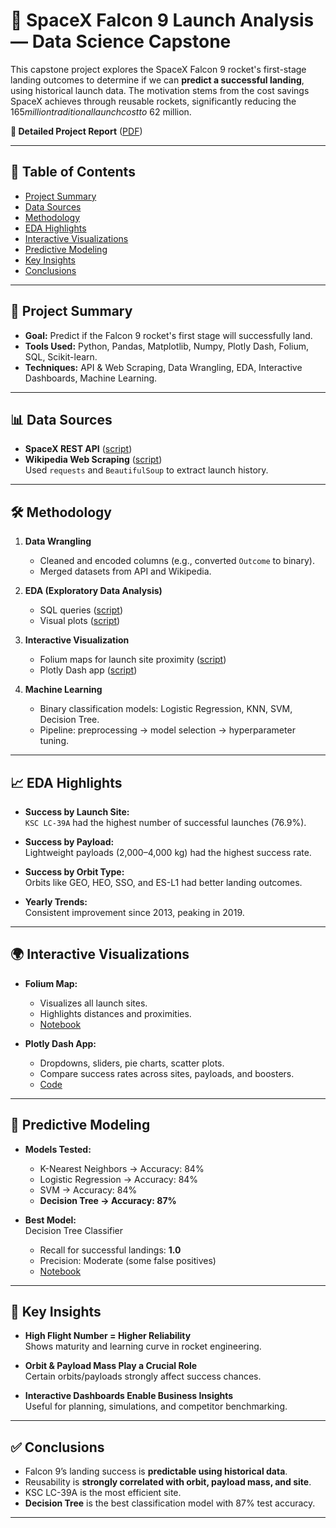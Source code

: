 # 🚀 SpaceX Falcon 9 Launch Analysis — Data Science Capstone

This capstone project explores the SpaceX Falcon 9 rocket's first-stage landing outcomes to determine if we can **predict a successful landing**, using historical launch data. The motivation stems from the cost savings SpaceX achieves through reusable rockets, significantly reducing the $165 million traditional launch cost to ~$62 million.

**📄 Detailed Project Report** ([PDF](https://github.com/Keshavmishra-hub/SpaceX-DataScience-Capstone/blob/main/SpaceX-Falcon9%20Analysis.pdf))

---

## 📌 Table of Contents

- [Project Summary](#project-summary)
- [Data Sources](#data-sources)
- [Methodology](#methodology)
- [EDA Highlights](#eda-highlights)
- [Interactive Visualizations](#interactive-visualizations)
- [Predictive Modeling](#predictive-modeling)
- [Key Insights](#key-insights)
- [Conclusions](#conclusions)

---

## 📄 Project Summary

- **Goal:** Predict if the Falcon 9 rocket's first stage will successfully land.
- **Tools Used:** Python, Pandas, Matplotlib, Numpy, Plotly Dash, Folium, SQL, Scikit-learn.
- **Techniques:** API & Web Scraping, Data Wrangling, EDA, Interactive Dashboards, Machine Learning.

---

## 📊 Data Sources

- **SpaceX REST API** ([script](spacex-data-collection-api.ipynb))  
- **Wikipedia Web Scraping** ([script](spacex-webscraping.ipynb))  
  Used `requests` and `BeautifulSoup` to extract launch history.

---

## 🛠️ Methodology

1. **Data Wrangling**  
   - Cleaned and encoded columns (e.g., converted `Outcome` to binary).
   - Merged datasets from API and Wikipedia.

2. **EDA (Exploratory Data Analysis)**  
   - SQL queries ([script](spacex-eda-sql.ipynb))
   - Visual plots ([script](spacex-eda-viz.ipynb))

3. **Interactive Visualization**  
   - Folium maps for launch site proximity ([script](spacex_launch_site_location.ipynb))
   - Plotly Dash app ([script](spacex_dash_app.py))

4. **Machine Learning**  
   - Binary classification models: Logistic Regression, KNN, SVM, Decision Tree.
   - Pipeline: preprocessing → model selection → hyperparameter tuning.

---

## 📈 EDA Highlights

- **Success by Launch Site:**  
  `KSC LC-39A` had the highest number of successful launches (76.9%).

- **Success by Payload:**  
  Lightweight payloads (2,000–4,000 kg) had the highest success rate.

- **Success by Orbit Type:**  
  Orbits like GEO, HEO, SSO, and ES-L1 had better landing outcomes.

- **Yearly Trends:**  
  Consistent improvement since 2013, peaking in 2019.

---

## 🌍 Interactive Visualizations

- **Folium Map:**  
  - Visualizes all launch sites.
  - Highlights distances and proximities.
  - [Notebook](spacex_launch_site_location.ipynb)

- **Plotly Dash App:**  
  - Dropdowns, sliders, pie charts, scatter plots.
  - Compare success rates across sites, payloads, and boosters.
  - [Code](spacex_dash_app.py)

---

## 🤖 Predictive Modeling

- **Models Tested:**  
  - K-Nearest Neighbors → Accuracy: 84%  
  - Logistic Regression → Accuracy: 84%  
  - SVM → Accuracy: 84%  
  - **Decision Tree → Accuracy: 87%**

- **Best Model:**  
  Decision Tree Classifier  
  - Recall for successful landings: **1.0**  
  - Precision: Moderate (some false positives)  
  - [Notebook](spacex_machine_learning_prediction.ipynb)

---

## 📌 Key Insights

- **High Flight Number = Higher Reliability**  
  Shows maturity and learning curve in rocket engineering.

- **Orbit & Payload Mass Play a Crucial Role**  
  Certain orbits/payloads strongly affect success chances.

- **Interactive Dashboards Enable Business Insights**  
  Useful for planning, simulations, and competitor benchmarking.

---

## ✅ Conclusions

- Falcon 9’s landing success is **predictable using historical data**.
- Reusability is **strongly correlated with orbit, payload mass, and site**.
- KSC LC-39A is the most efficient site.
- **Decision Tree** is the best classification model with 87% test accuracy.

---


